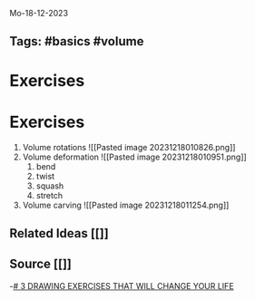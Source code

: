 Mo-18-12-2023
## Tags: #basics #volume
# Exercises
# Exercises
1. Volume rotations ![[Pasted image 20231218010826.png]]
2. Volume deformation 
    ![[Pasted image 20231218010951.png]]
	1. bend
	2. twist
	3. squash
	4. stretch 
3. Volume carving 
   ![[Pasted image 20231218011254.png]]

## Related Ideas [[]]
## Source [[]]
-[# 3 DRAWING EXERCISES THAT WILL CHANGE YOUR LIFE](https://youtu.be/WUcYTAiCQyQ?si=asbbcI_1QXrUyshk)


